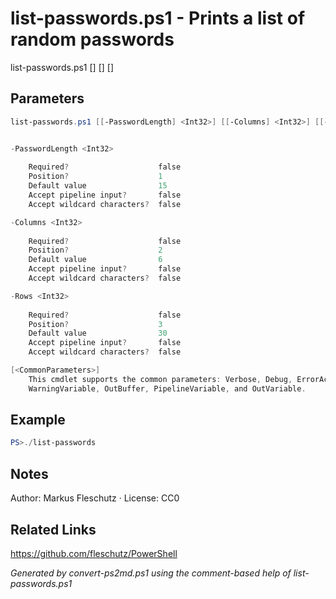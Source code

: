 # list-passwords.ps1 - Prints a list of random passwords

list-passwords.ps1 [<PasswordLength>] [<Columns>] [<Rows>]

## Parameters
```powershell
list-passwords.ps1 [[-PasswordLength] <Int32>] [[-Columns] <Int32>] [[-Rows] <Int32>] [<CommonParameters>]


-PasswordLength <Int32>
    
    Required?                    false
    Position?                    1
    Default value                15
    Accept pipeline input?       false
    Accept wildcard characters?  false

-Columns <Int32>
    
    Required?                    false
    Position?                    2
    Default value                6
    Accept pipeline input?       false
    Accept wildcard characters?  false

-Rows <Int32>
    
    Required?                    false
    Position?                    3
    Default value                30
    Accept pipeline input?       false
    Accept wildcard characters?  false

[<CommonParameters>]
    This cmdlet supports the common parameters: Verbose, Debug, ErrorAction, ErrorVariable, WarningAction, 
    WarningVariable, OutBuffer, PipelineVariable, and OutVariable.
```

## Example
```powershell
PS>./list-passwords
```


## Notes
Author: Markus Fleschutz · License: CC0

## Related Links
https://github.com/fleschutz/PowerShell

*Generated by convert-ps2md.ps1 using the comment-based help of list-passwords.ps1*
